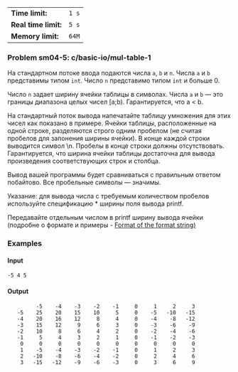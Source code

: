 |                      |       |
|----------------------|-------|
| **Time limit:**      | `1 s` |
| **Real time limit:** | `5 s` |
| **Memory limit:**    | `64M` |


### Problem sm04-5: c/basic-io/mul-table-1

На стандартном потоке ввода подаются числа `a`, `b` и `n`. Числа `a` и `b` представимы типом `int`.
Число `n` представимо типом `int` и больше 0.

Число `n` задает ширину ячейки таблицы в символах. Числа `a` и `b` — это границы диапазона целых
чисел [a;b). Гарантируется, что a < b.

На стандартный поток вывода напечатайте таблицу умножения для этих чисел как показано в примере.
Ячейки таблицы, расположенные на одной строке, разделяются строго одним пробелом (не считая пробелов
для запонения ширины ячейки). В конце каждой строки выводится символ \n. Пробелы в конце строки
должны отсутствовать. Гарантируется, что ширина ячейки таблицы достаточна для вывода произведения
соответствующих строк и столбца.

Вывод вашей программы будет сравниваться с правильным ответом побайтово. Все пробельные символы —
значимы.

Указание: для вывода числа с требуемым количеством пробелов используйте спецификацию * ширины поля
вывода printf.

Передавайте отдельным числом в printf ширину вывода ячейки (подробне о формате и примеры - [Format
of the format string)](https://man7.org/linux/man-pages/man3/printf.3.html)

### Examples

#### Input

    
    
    -5 4 5

#### Output

    
    
             -5    -4    -3    -2    -1     0     1     2     3
       -5    25    20    15    10     5     0    -5   -10   -15
       -4    20    16    12     8     4     0    -4    -8   -12
       -3    15    12     9     6     3     0    -3    -6    -9
       -2    10     8     6     4     2     0    -2    -4    -6
       -1     5     4     3     2     1     0    -1    -2    -3
        0     0     0     0     0     0     0     0     0     0
        1    -5    -4    -3    -2    -1     0     1     2     3
        2   -10    -8    -6    -4    -2     0     2     4     6
        3   -15   -12    -9    -6    -3     0     3     6     9

